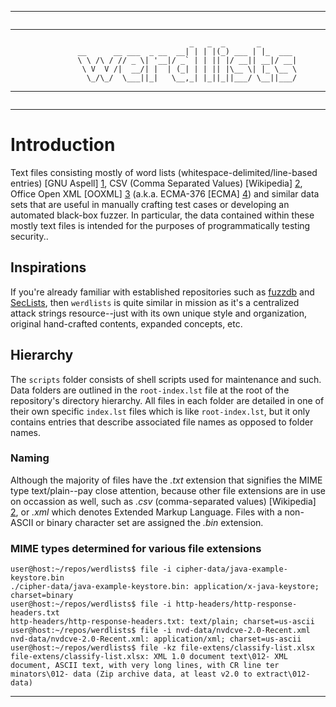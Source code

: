 * * *
```
```
* * *
```
                                        _   _  _       _
               __      __ ___  _ __  __| | | |(_) ___ | |_  ___
               \ \ /\ / // _ \| '__|/ _` | | || |/ __|| __|/ __|
                \ V  V /|  __/| |  | (_| | | || |\__ \| |_ \__ \
                 \_/\_/  \___||_|   \__,_| |_||_||___/ \__||___/
```
* * *
```
```
* * *

# Introduction

Text files consisting mostly of word lists (whitespace-delimited/line-based
entries) [GNU Aspell] [1], CSV (Comma Separated Values) [Wikipedia] [2], Office Open XML [OOXML] [3] (a.k.a. 
ECMA-376 [ECMA] [4]) and similar data sets that are useful in manually crafting test
cases or developing an automated black-box fuzzer. In particular, the data 
contained within these mostly text files is intended for the purposes of 
programmatically testing security..

## Inspirations

If you're already familiar with established repositories such as 
[fuzzdb](https://github.com/fuzzdb-project/fuzzdb/ "The attack pattern dictionary") and 
[SecLists](https://github.com/danielmiessler/SecLists/ "The security tester's companion"), 
then `werdlists` is quite similar in mission as it's a centralized attack strings 
resource--just with its own unique style and organization, original hand-crafted contents, 
expanded concepts, etc.

## Hierarchy

The `scripts` folder consists of shell scripts used for maintenance and such. 
Data folders are outlined in the `root-index.lst` file at the root of the 
repository's directory hierarchy.  All files in each folder are detailed in one
of their own specific `index.lst` files which is like `root-index.lst`, but it
only contains entries that describe associated file names as opposed to folder
names.

### Naming

Although the majority of files have the *.txt* extension that signifies the MIME
type text/plain--pay close attention, because other file extensions are in use 
on occassion as well, such as *.csv* (comma-separated values) [Wikipedia] [2], or *.xml* 
which denotes Extended Markup Language.  Files with a non-ASCII or binary 
character set are assigned the *.bin* extension.  

### MIME types determined for various file extensions

```
user@host:~/repos/werdlists$ file -i cipher-data/java-example-keystore.bin
./cipher-data/java-example-keystore.bin: application/x-java-keystore; charset=binary
user@host:~/repos/werdlists$ file -i http-headers/http-response-headers.txt
http-headers/http-response-headers.txt: text/plain; charset=us-ascii
user@host:~/repos/werdlists$ file -i nvd-data/nvdcve-2.0-Recent.xml
nvd-data/nvdcve-2.0-Recent.xml: application/xml; charset=us-ascii
user@host:~/repos/werdlists$ file -kz file-extens/classify-list.xlsx
file-extens/classify-list.xlsx: XML 1.0 document text\012- XML document, ASCII text, with very long lines, with CR line ter
minators\012- data (Zip archive data, at least v2.0 to extract\012- data)
```

* * *

[1]: http://wordlist.aspell.net "SCOWL (Spell Checker Oriented Word Lists)"
[2]: https://en.wikipedia.org/wiki/Comma-separated_values "Wikipedia - Comma-seperated Values"
[3]: http://officeopenxml.com "Office Open XML - What is OOXML?"
[4]: http://www.ecma-international.org/publications/standards/Ecma-376.htm "Standard ECMA-376 (Office Open XML File Formats)"
